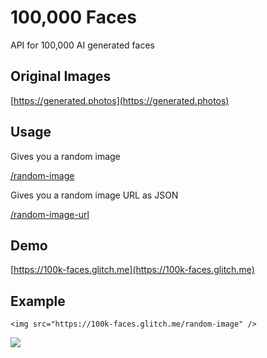 # 100,000 Faces

API for 100,000 AI generated faces

## Original Images

[https://generated.photos](https://generated.photos)

## Usage

Gives you a random image

[/random-image](https://100k-faces.glitch.me/random-image)

Gives you a random image URL as JSON

[/random-image-url](https://100k-faces.glitch.me/random-image-url)

## Demo

[https://100k-faces.glitch.me](https://100k-faces.glitch.me)

## Example

```
<img src="https://100k-faces.glitch.me/random-image" />
```

![](https://100k-faces.glitch.me/random-image)
